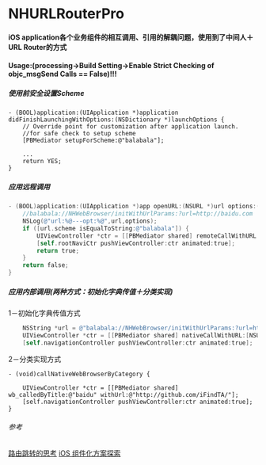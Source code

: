 # NHURLRouterPro
#### iOS application各个业务组件的相互调用、引用的解耦问题，使用到了中间人＋URL Router的方式
#### Usage:(processing->Build Setting->Enable Strict Checking of objc_msgSend Calls == False)!!!

##### 使用前安全设置Scheme
```
- (BOOL)application:(UIApplication *)application didFinishLaunchingWithOptions:(NSDictionary *)launchOptions {
    // Override point for customization after application launch.
    //for safe check to setup scheme
    [PBMediator setupForScheme:@"balabala"];
    
    ...
    return YES;
}
```

##### 应用远程调用
```Objective-C
- (BOOL)application:(UIApplication *)app openURL:(NSURL *)url options:(NSDictionary<NSString *,id> *)options {
    //balabala://NHWebBrowser/initWithUrlParams:?url=http://baidu.com
    NSLog(@"url:%@---opt:%@",url,options);
    if ([url.scheme isEqualToString:@"balabala"]) {
        UIViewController *ctr = [[PBMediator shared] remoteCallWithURL:url];
        [self.rootNaviCtr pushViewController:ctr animated:true];
        return true;
    }
    return false;
}
```
##### 应用内部调用(两种方式：初始化字典传值＋分类实现)
1－初始化字典传值方式
```Objective-C
	NSString *url = @"balabala://NHWebBrowser/initWithUrlParams:?url=http://baidu.com";
    UIViewController *ctr = [[PBMediator shared] nativeCallWithURL:[NSURL URLWithString:url]];
    [self.navigationController pushViewController:ctr animated:true];
```
2－分类实现方式
```
- (void)callNativeWebBrowserByCategory {
    
    UIViewController *ctr = [[PBMediator shared] wb_calledByTitle:@"baidu" withUrl:@"http://github.com/iFindTA/"];
    [self.navigationController pushViewController:ctr animated:true];
}
```

###### 参考
[路由跳转的思考](http://awhisper.github.io/2016/06/12/%E8%B7%AF%E7%94%B1%E8%B7%B3%E8%BD%AC%E7%9A%84%E6%80%9D%E8%80%83/)
[iOS 组件化方案探索](http://wereadteam.github.io/2016/03/19/iOS-Component/)